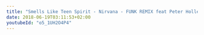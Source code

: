 ```yaml
---
title: "Smells Like Teen Spirit - Nirvana - FUNK REMIX feat Peter Hollens"
date: 2018-06-19T03:11:53+02:00
youtubeId: "o5_1UH2O4P4"
---
```

